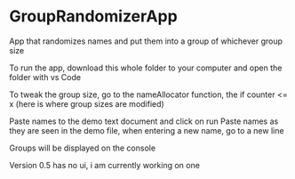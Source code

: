 # GroupRandomizerApp
App that randomizes names and put them into a group of whichever group size

To run the app, download this whole folder to your computer and open the folder with vs Code

To tweak the group size, go to the nameAllocator function, the if counter <= x (here is where group sizes are modified)

Paste names to the demo text document and click on run
Paste names as they are seen in the demo file, when entering a new name, go to a new line

Groups will be displayed on the console

Version 0.5 has no ui, i am currently working on one
